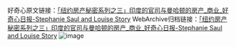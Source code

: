 好奇心原文链接：[「纽约房产秘密系列之三」印度的官司与曼哈顿的房产_商业_好奇心日报-Stephanie Saul and Louise Story](https://www.qdaily.com/articles/6107.html)
WebArchive归档链接：[「纽约房产秘密系列之三」印度的官司与曼哈顿的房产_商业_好奇心日报-Stephanie Saul and Louise Story](http://web.archive.org/web/20190623165930/https://www.qdaily.com/articles/6107.html)
![image](http://ww3.sinaimg.cn/large/007d5XDply1g3w9kz0k6sj30u09y47wj)